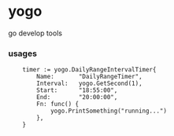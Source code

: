 # yogo
go develop tools

### usages
```
	timer := yogo.DailyRangeIntervalTimer{
		Name:       "DailyRangeTimer",
		Interval:   yogo.GetSecond(1),
		Start:      "18:55:00",
		End:        "20:00:00",
		Fn: func() {
			yogo.PrintSomething("running...")
		},
	}
```
